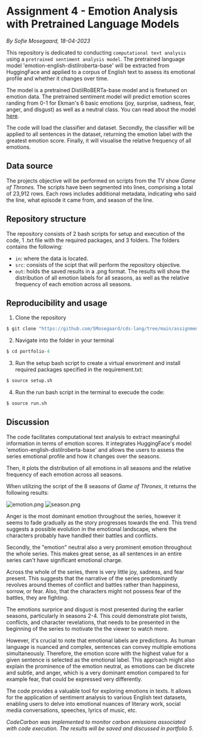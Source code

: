 # Assignment 4 - Emotion Analysis with Pretrained Language Models
*By Sofie Mosegaard, 18-04-2023*

This repository is dedicated to conducting ```computational text analysis``` using a ```pretrained sentiment analysis model```. The pretrained language model 'emotion-english-distilroberta-base' will be extracted from HuggingFace and applied to a corpus of English text to assess its emotional profile and whether it changes over time. 

The model is a pretrained DistilRoBERTa-base model and is finetuned on emotion data. The pretrained sentiment model will predict emotion scores randing from 0-1 for Ekman's 6 basic emotions (joy, surprise, sadness, fear, anger, and disgust) as well as a neutral class. 
You can read about the model [here](https://huggingface.co/j-hartmann/emotion-english-distilroberta-base).

The code will load the classifier and dataset. Secondly, the classifier will be applied to all sentences in the dataset, returning the emotion label with the greatest emotion score. Finally, it will visualise the relative frequency of all emotions.

## Data source

The projects objective will be performed on scripts from the TV show *Game of Thrones*. The scripts have been segmented into lines, comprising a total of 23,912 rows. Each rows includes additional metadata, indicating who said the line, what episode it came from, and season of the line.

## Repository structure

The repository consists of 2 bash scripts for setup and execution of the code, 1 .txt file with the required packages, and 3 folders. The folders contains the following:

-   ```in```: where the data is located.
-   ```src```: consists of the scipt that will perform the repository  objective.
-   ```out```: holds the saved results in a .png format. The results will show the distribution of all emotion labels for all seasons, as well as the relative frequency of each emotion across all seasons.

## Reproducibility and usage

1.  Clone the repository
```python
$ git clone "https://github.com/SMosegaard/cds-lang/tree/main/assignments/portfolio-4"
```
2.  Navigate into the folder in your terminal
```python
$ cd portfolio-4
```
3.  Run the setup bash script to create a virtual envoriment and install required packages specified in the requirement.txt:
```python
$ source setup.sh
```
4.  Run the run bash script in the terminal to execude the code:
```python
$ source run.sh
```

## Discussion

The code facilitates computational text analysis to extract meaningful information in terms of emotion scores. It integrates HuggingFace's model 'emotion-english-distilroberta-base' and allows the users to assess the series emotional profile and how it changes over the seasons.

Then, it plots the distribution of all emotions in all seasons and the relative frequency of each emotion across all seasons.

When utilizing the script of the 8 seasons of *Game of Thrones*, it returns the following results:

![emotion.png](https://github.com/SMosegaard/cds-lang/tree/main/assignments/assignment-4/out/emotion.png?raw=true)
![season.png](https://github.com/SMosegaard/cds-lang/tree/main/assignments/assignment-4/out/season.png?raw=true)

Anger is the most dominant emotion throughout the series, however it seems to fade gradually as the story progresses towards the end. This trend suggests a possible evolution in the emotional landscape, where the characters probably have handled their battles and conflicts.

Secondly, the "emotion" neutral also a very prominent emotion throughout the whole series. This makes great sense, as all sentences in an entire series can't have significant emotional charge.

Across the whole of the series, there is very little joy, sadness, and fear present. This suggests that the narrative of the series predominantly revolves around themes of conflict and battles rather than happiness, sorrow, or fear. Also, that the characters might not possess fear of the battles, they are fighting.

The emotions surprice and disgust is most presented during the earlier seasons, particularly in seasons 2-4. This could demonstrate plot twists, conflicts, and character revelations, that needs to be presented in the beginning of the series to motivate the the viewer to watch more.

However, it's crucial to note that emotional labels are predictions. As human language is nuanced and complex, sentences can convey multiple emotions simultaneously. Therefore, the emotion score with the highest value for a given sentence is selected as the emotional label. This approach might also explain the prominence of the emotion neutral, as emotions can be discrete and subtle, and anger, which is a very dominant emotion compared to for example fear, that could be expressed very differently.

The code provides a valuable tool for exploring emotions in texts. It allows for the application of sentiment analysis to various English text datasets, enabling users to delve into emotional nuances of literary work, social media conversations, speeches, lyrics of music, etc.


*CodeCarbon was implemented to monitor carbon emissions associated with code execution. The results will be saved and discussed in portfolio 5.*